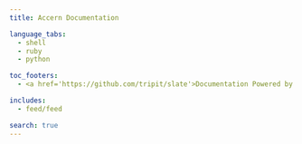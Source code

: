 ```yaml
---
title: Accern Documentation

language_tabs:
  - shell
  - ruby
  - python

toc_footers:
  - <a href='https://github.com/tripit/slate'>Documentation Powered by Slate</a>

includes:
  - feed/feed

search: true
---
```

